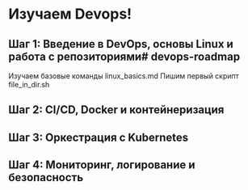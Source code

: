 # Изучаем Devops!

## Шаг 1: Введение в DevOps, основы Linux и работа с репозиториями# devops-roadmap
Изучаем базовые команды linux_basics.md
Пишим первый скрипт file_in_dir.sh

## Шаг 2: CI/CD, Docker и контейнеризация

## Шаг 3: Оркестрация с Kubernetes

## Шаг 4: Мониторинг, логирование и безопасность
